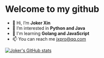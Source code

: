 # Welcome to my github

- 👋 Hi, I’m **Joker Xin**
- 🌱 I’m interested in **Python and Java**
- 📖 I'm learning **Golang and JavaScript**
- 📫 You can reach me jxpro@qq.com

[![Joker's GitHub stats](https://github-readme-stats.vercel.app/api?username=jxpro&show_icons=true&theme=blueberry&include_all_commits=true)](https://github.com/Jxpro/github-readme-stats)

